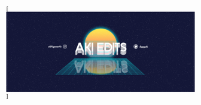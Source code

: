 [![header](https://raw.githubusercontent.com/hippyaki/hippyaki/main/icon/finalChannelArtAkiEdits-2v2.png "header" )]

